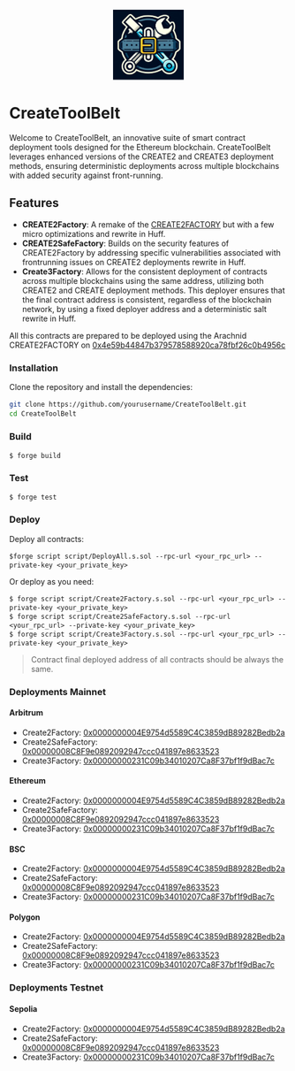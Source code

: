 <p align="center">
  <img src="./logo2.png" width="128" title="Logo">
</p>

# CreateToolBelt

Welcome to CreateToolBelt, an innovative suite of smart contract deployment tools designed for the Ethereum blockchain. CreateToolBelt leverages enhanced versions of the CREATE2 and CREATE3 deployment methods, ensuring deterministic deployments across multiple blockchains with added security against front-running.

## Features

- **CREATE2Factory**: A remake of the [CREATE2FACTORY](https://github.com/Arachnid/deterministic-deployment-proxy) but with a few micro optimizations and rewrite in Huff.
- **CREATE2SafeFactory**: Builds on the security features of CREATE2Factory by addressing specific vulnerabilities associated with frontrunning issues on CREATE2 deployments rewrite in Huff.
- **Create3Factory**: Allows for the consistent deployment of contracts across multiple blockchains using the same address, utilizing both CREATE2 and CREATE deployment methods. This deployer ensures that the final contract address is consistent, regardless of the blockchain network, by using a fixed deployer address and a deterministic salt rewrite in Huff.

All this contracts are prepared to be deployed using the Arachnid CREATE2FACTORY on [0x4e59b44847b379578588920ca78fbf26c0b4956c](https://etherscan.io/address/0x4e59b44847b379578588920ca78fbf26c0b4956c)


### Installation

Clone the repository and install the dependencies:

```bash
git clone https://github.com/yourusername/CreateToolBelt.git
cd CreateToolBelt
```
### Build

```shell
$ forge build
```

### Test

```shell
$ forge test
```

### Deploy

Deploy all contracts:
```shell
$forge script script/DeployAll.s.sol --rpc-url <your_rpc_url> --private-key <your_private_key>
```

Or deploy as you need:
```shell
$ forge script script/Create2Factory.s.sol --rpc-url <your_rpc_url> --private-key <your_private_key>
$ forge script script/Create2SafeFactory.s.sol --rpc-url <your_rpc_url> --private-key <your_private_key>
$ forge script script/Create3Factory.s.sol --rpc-url <your_rpc_url> --private-key <your_private_key>
```

> Contract final deployed address of all contracts should be always the same.

### Deployments Mainnet

#### Arbitrum
- Create2Factory: [0x0000000004E9754d5589C4C3859dB89282Bedb2a](https://arbiscan.io/address/0x0000000004E9754d5589C4C3859dB89282Bedb2a)
- Create2SafeFactory: [0x00000008C8F9e0892092947ccc041897e8633523](https://arbiscan.io/address/0x00000008C8F9e0892092947ccc041897e8633523)
- Create3Factory: [0x00000000231C09b34010207Ca8F37bf1f9dBac7c](https://arbiscan.io/address/0x00000000231C09b34010207Ca8F37bf1f9dBac7c)

#### Ethereum
- Create2Factory: [0x0000000004E9754d5589C4C3859dB89282Bedb2a](https://etherscan.io/address/0x0000000004E9754d5589C4C3859dB89282Bedb2a)
- Create2SafeFactory: [0x00000008C8F9e0892092947ccc041897e8633523](https://etherscan.io/address/0x00000008C8F9e0892092947ccc041897e8633523)
- Create3Factory: [0x00000000231C09b34010207Ca8F37bf1f9dBac7c](https://etherscan.io/address/0x00000000231C09b34010207Ca8F37bf1f9dBac7c)

#### BSC
- Create2Factory: [0x0000000004E9754d5589C4C3859dB89282Bedb2a](https://bscscan.com/address/0x0000000004E9754d5589C4C3859dB89282Bedb2a)
- Create2SafeFactory: [0x00000008C8F9e0892092947ccc041897e8633523](https://bscscan.com/address/0x00000008C8F9e0892092947ccc041897e8633523)
- Create3Factory: [0x00000000231C09b34010207Ca8F37bf1f9dBac7c](https://bscscan.com/address/0x00000000231C09b34010207Ca8F37bf1f9dBac7c)

#### Polygon
- Create2Factory: [0x0000000004E9754d5589C4C3859dB89282Bedb2a](https://polygonscan.com/address/0x0000000004E9754d5589C4C3859dB89282Bedb2a)
- Create2SafeFactory: [0x00000008C8F9e0892092947ccc041897e8633523](https://polygonscan.com/address/0x00000008C8F9e0892092947ccc041897e8633523)
- Create3Factory: [0x00000000231C09b34010207Ca8F37bf1f9dBac7c](https://polygonscan.com/address/0x00000000231C09b34010207Ca8F37bf1f9dBac7c)


### Deployments Testnet

#### Sepolia
- Create2Factory: [0x0000000004E9754d5589C4C3859dB89282Bedb2a](https://sepolia.etherscan.io/address/0x0000000004E9754d5589C4C3859dB89282Bedb2a)
- Create2SafeFactory: [0x00000008C8F9e0892092947ccc041897e8633523](https://sepolia.etherscan.io/address/0x00000008C8F9e0892092947ccc041897e8633523)
- Create3Factory: [0x00000000231C09b34010207Ca8F37bf1f9dBac7c](https://sepolia.etherscan.io/address/0x00000000231C09b34010207Ca8F37bf1f9dBac7c)
